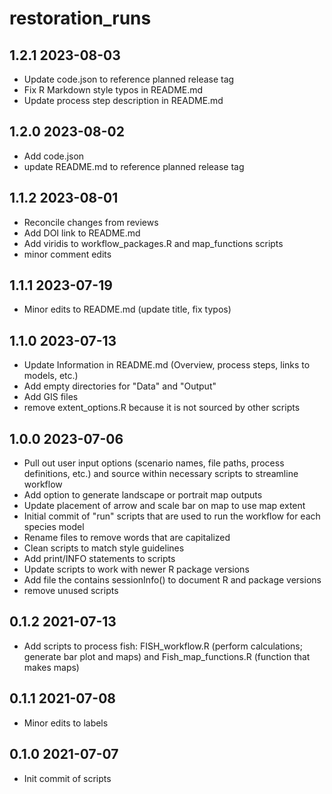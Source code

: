 # restoration_runs

## 1.2.1 2023-08-03
* Update code.json to reference planned release tag
* Fix R Markdown style typos in README.md
* Update process step description in README.md

## 1.2.0 2023-08-02
* Add code.json
* update README.md to reference planned release tag

## 1.1.2 2023-08-01
* Reconcile changes from reviews
* Add DOI link to README.md
* Add viridis to workflow_packages.R and map_functions scripts
* minor comment edits

## 1.1.1 2023-07-19
* Minor edits to README.md (update title, fix typos)

## 1.1.0 2023-07-13
* Update Information in README.md (Overview, process steps, links to models, etc.)
* Add empty directories for "Data" and "Output"
* Add GIS files
* remove extent_options.R because it is not sourced by other scripts

## 1.0.0 2023-07-06
* Pull out user input options (scenario names, file paths, process definitions, etc.) and source within necessary scripts to streamline workflow
* Add option to generate landscape or portrait map outputs
* Update placement of arrow and scale bar on map to use map extent
* Initial commit of "run" scripts that are used to run the workflow for each species model
* Rename files to remove words that are capitalized
* Clean scripts to match style guidelines 
* Add print/INFO statements to scripts
* Update scripts to work with newer R package versions
* Add file the contains sessionInfo() to document R and package versions
* remove unused scripts

## 0.1.2 2021-07-13
* Add scripts to process fish: FISH_workflow.R (perform calculations; generate bar plot and maps) and Fish_map_functions.R (function that makes maps)

## 0.1.1 2021-07-08
* Minor edits to labels

## 0.1.0 2021-07-07
* Init commit of scripts
